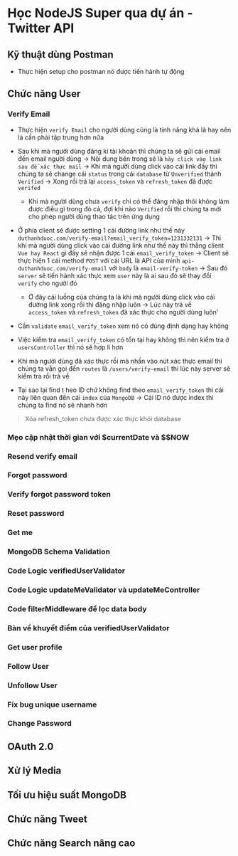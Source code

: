 # Học NodeJS Super qua dự án - Twitter API

## Kỹ thuật dùng Postman

- Thực hiện setup cho postman nó được tiến hành tự động

## Chức năng User

### Verify Email

- Thực hiện `verify Email` cho người dùng cũng là tính năng khá là hay nên là cần phải tập trung hơn nữa

- Sau khi mà người dùng đăng kí tài khoản thì chúng ta sẽ gửi cái email đến email người dùng -> Nội dung bên trong sẽ là `hãy click vào link sau để xác thực mail` -> Khi mà người dùng click vào cái link đấy thì chúng ta sẽ change cái `status` trong cái `database` từ `Unverified` thành `Verified` -> Xong rồi trả lại `access_token` và `refresh_token` đã được `verifed`

  - Khi mà người dùng chưa `verify` chi có thể đăng nhập thôi không làm được điều gì trong đó cả, đợi khi nào `Verified` rồi thì chúng ta mới cho phép người dùng thao tác trên ứng dụng

- Ở phía client sẽ được setting 1 cái đường link như thế này `duthanhduoc.com/verify-email?email_verify_token=1231332131` -> Thì khi mà người dùng click vào cái đường link như thế này thì thằng client `Vue hay React` gì đấy sẽ nhận được 1 cái `email_verify_token` -> Client sẽ thực hiện 1 cái method `POST` với cái URL là API của mình `api-duthanhduoc.com/verify-email` với `body` là `email-verify-token` -> Sau đó `server` sẽ tiến hành xác thực xem `user` này là ai sau đó sẽ thay đổi `verify` cho người đó

  - Ở đây cái luồng của chúng ta là khi mà người dùng click vào cái đường link xong rồi thì đăng nhập luôn -> Lúc này trả về `access_token` và `refresh_token` đã xác thực cho người dùng luôn'

- Cần `validate` `email_verify_token` xem nó có đúng định dạng hay không

- Việc kiểm tra `email_verify_token` có tồn tại hay không thì nên kiểm tra ở `usersController` thì nó sẽ hợp lí hơn

- Khi mà người dùng đã xác thực rồi mà nhấn vào nút xác thực email thì chúng ta vẫn gọi đến `routes` là `/users/verify-email` thì lúc này server sẽ kiểm tra rồi trả về

- Tại sao lại find t heo ID chứ không find theo `email_verify_token` thì cái này liên quan đến cái `index` của `MongoDB` -> Cái ID nó được index thì chúng ta find nó sẽ nhanh hơn

> Xóa refresh_token chưa được xác thực khỏi database

### Mẹo cập nhật thời gian với $currentDate và $$NOW

### Resend verify email

### Forgot password

### Verify forgot password token

### Reset password

### Get me

### MongoDB Schema Validation

### Code Logic verifiedUserValidator

### Code Logic updateMeValidator và updateMeController

### Code filterMiddleware để lọc data body

### Bàn về khuyết điểm của verifiedUserValidator

### Get user profile

### Follow User

### Unfollow User

### Fix bug unique username

### Change Password

## OAuth 2.0

## Xử lý Media

## Tối ưu hiệu suất MongoDB

## Chức năng Tweet

## Chức năng Search nâng cao
